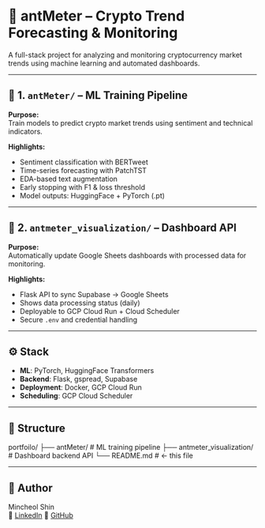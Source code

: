 # 🧠 antMeter – Crypto Trend Forecasting & Monitoring

A full-stack project for analyzing and monitoring cryptocurrency market trends using machine learning and automated dashboards.

---

## 🔹 1. `antMeter/` – ML Training Pipeline

**Purpose:**  
Train models to predict crypto market trends using sentiment and technical indicators.

**Highlights:**  
- Sentiment classification with BERTweet  
- Time-series forecasting with PatchTST  
- EDA-based text augmentation  
- Early stopping with F1 & loss threshold  
- Model outputs: HuggingFace + PyTorch (.pt)

---

## 🔹 2. `antmeter_visualization/` – Dashboard API

**Purpose:**  
Automatically update Google Sheets dashboards with processed data for monitoring.

**Highlights:**  
- Flask API to sync Supabase → Google Sheets  
- Shows data processing status (daily)  
- Deployable to GCP Cloud Run + Cloud Scheduler  
- Secure `.env` and credential handling

---

## ⚙️ Stack

- **ML**: PyTorch, HuggingFace Transformers  
- **Backend**: Flask, gspread, Supabase  
- **Deployment**: Docker, GCP Cloud Run  
- **Scheduling**: GCP Cloud Scheduler  

---

## 📁 Structure
portfoilo/
├── antMeter/ # ML training pipeline
├── antmeter_visualization/ # Dashboard backend API
└── README.md # ← this file


---

## 👤 Author

Mincheol Shin  
🔗 [LinkedIn](https://www.linkedin.com/in/min-shin-9a8797340/)
🔗 [GitHub](https://github.com/ritnB)
